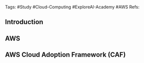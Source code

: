 Tags: #Study #Cloud-Computing #ExploreAI-Academy #AWS
Refs: 

## Introduction


## AWS

## AWS Cloud Adoption Framework (CAF)
